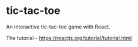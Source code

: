 # tic-tac-toe

An interactive tic-tac-toe game with React.

The tutorial - https://reactjs.org/tutorial/tutorial.html